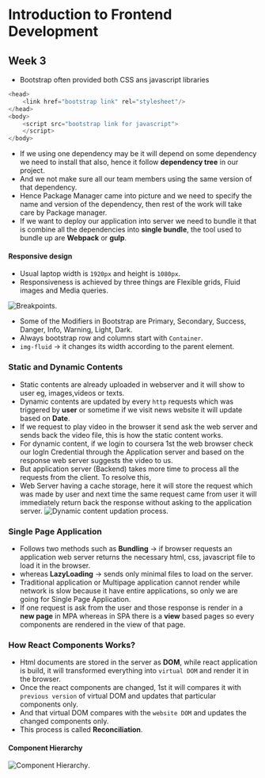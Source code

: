 # Introduction to Frontend Development
## Week 3
* Bootstrap often provided both CSS ans javascript libraries
```javascript
<head>
    <link href="bootstrap link" rel="stylesheet"/>
</head>
<body>
    <script src="bootstrap link for javascript">
    </script>
</body>
```
* If we using one dependency may be it will depend on some dependency we need to install that also, hence it follow **dependency tree** in our project.
* And we not make sure all our team members using the same version of that dependency.
* Hence Package Manager came into picture and we need to specify the name and version of the dependency, then rest of the work will take care by Package manager.
* If we want to deploy our application into server we need to bundle it that is combine all the dependencies into **single bundle**, the tool used to bundle up are **Webpack** or **gulp**.
#### Responsive design
* Usual laptop width is `1920px` and height is `1080px`.
* Responsiveness is achieved by three things are Flexible grids, Fluid images and Media queries.

![Breakpoints](https://github.com/rkishore1207/Meta-Frontend-Developer/assets/146698138/364af3d3-bb42-47f6-9459-6f74b8f1921b).

* Some of the Modifiers in Bootstrap are Primary, Secondary, Success, Danger, Info, Warning, Light, Dark.
* Always bootstrap row and columns start with `Container`.
* `img-fluid` -> it changes its width according to the parent element.

### Static and Dynamic Contents
* Static contents are already uploaded in webserver and it will show to user eg, images,videos or texts.
* Dynamic contents are updated by every `http` requests which was triggered by **user** or sometime if we visit news website it will update based on **Date**.
* If we request to play video in the browser it send ask the web server and sends back the video file, this is how the static content works.
* For dynamic content, if we login to coursera 1st the web browser check our logIn Credential through the Application server and based on the response web server suggests the video to us.
* But application server (Backend) takes more time to process all the requests from the client. To resolve this,
* Web Server having a cache storage, here it will store the request which was made by user and next time the same request came from user it will immediately return back the response without asking to the application server.
![Dynamic content updation process](https://github.com/rkishore1207/Meta-Frontend-Developer/assets/146698138/62880c83-94a9-4c57-b8d1-047f3ec268c8).
### Single Page Application
* Follows two methods such as **Bundling** -> if browser requests an application web server returns the necessary html, css, javascript file to load it in the browser.
* whereas **LazyLoading** -> sends only minimal files to load on the server.
* Traditional application or Multipage application cannot render while network is slow because it have entire applications, so only we are going for Single Page Application.
* If one request is ask from the user and those response is render in a **new page** in MPA whereas in SPA there is a **view** based pages so every components are rendered in the view of that page.
### How React Components Works?
* Html documents are stored in the server as **DOM**, while react application is build, it will transformed everything into `virtual DOM` and render it in the browser.
* Once the react components are changed, 1st it will compares it with `previous version` of virtual DOM and updates that particular components only.
* And that virtual DOM compares with the `website DOM` and updates the changed components only.
* This process is called **Reconciliation**.
#### Component Hierarchy
![Component Hierarchy](https://github.com/rkishore1207/Meta-Frontend-Developer/assets/146698138/5faa9877-c61f-485d-baf7-194201f8314f).
